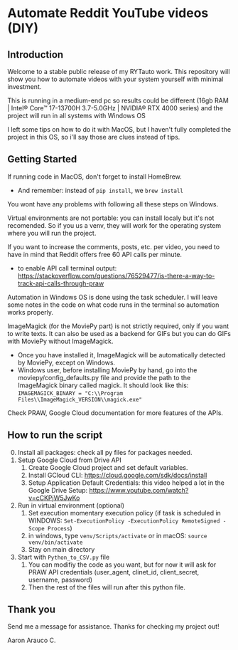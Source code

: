 # Automate Reddit YouTube videos (DIY)

## Introduction

Welcome to a stable public release of my RYTauto work. This repository will show you how to automate videos with your system yourself with minimal investment.

This is running in a medium-end pc so results could be different (16gb RAM | Intel® Core™ 17-13700H 3.7-5.0GHz | NVIDIA® RTX 4000 series) and the project will run in all systems with Windows OS 

I left some tips on how to do it with MacOS, but I haven't fully completed the project in this OS, so i'll say those are clues instead of tips.

## Getting Started

If running code in MacOS, don't forget to install HomeBrew.
- And remember: instead of ```pip install```, we ```brew install```  

You wont have any problems with following all these steps on Windows.

Virtual environments are not portable: you can install localy but it's not recomended. So if you us a venv, they will work for the operating system where you will run the project.

If you want to increase the comments, posts, etc. per video, you need to have in mind that Reddit offers free 60 API calls per minute.
- to enable API call terminal output: https://stackoverflow.com/questions/76529477/is-there-a-way-to-track-api-calls-through-praw

Automation in Windows OS is done using the task scheduler. I will leave some notes in the code on what code runs in the terminal so automation works properly.

ImageMagick (for the MoviePy part) is not strictly required, only if you want to write texts. It can also be used as a backend for GIFs but you can do GIFs with MoviePy without ImageMagick.
- Once you have installed it, ImageMagick will be automatically detected by MoviePy, except on Windows. 
- Windows user, before installing MoviePy by hand, go into the moviepy/config_defaults.py file and provide the path to the ImageMagick binary called magick. It should look like this: ```IMAGEMAGICK_BINARY = "C:\\Program Files\\ImageMagick_VERSION\\magick.exe"```

Check PRAW, Google Cloud documentation for more features of the APIs.

## How to run the script
0. Install all packages: check all py files for packages needed. 
1. Setup Google Cloud from Drive API
    1. Create Google Cloud project and set default variables.
    2. Install GCloud CLI: https://cloud.google.com/sdk/docs/install
    3. Setup Application Default Credentials: this video helped a lot in the Google Drive Setup: https://www.youtube.com/watch?v=cCKPjW5JwKo
2. Run in virtual environment (optional)
    1. Set execution momentary execution policy (if task is scheduled in WINDOWS: ```Set-ExecutionPolicy -ExecutionPolicy RemoteSigned -Scope Process```)
    2. in windows, type ```venv/Scripts/activate``` or in macOS: ```source venv/bin/activate```
    3. Stay on main directory
3. Start with ```Python_to_CSV.py``` file
    1. You can modifiy the code as you want, but for now it will ask for PRAW API credentials (user_agent, clinet_id, client_secret, username, password)
    2. Then the rest of the files will run after this python file.

## Thank you

Send me a message for assistance. Thanks for checking my project out!

Aaron Arauco C.
